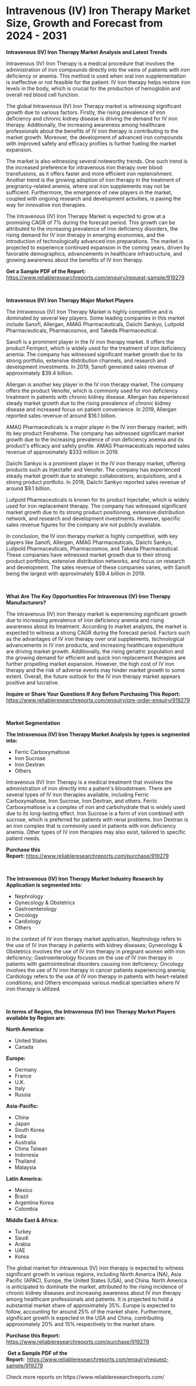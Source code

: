 <p><h1>Intravenous (IV) Iron Therapy Market Size, Growth and Forecast from 2024 - 2031</h1></p><p><strong>Intravenous (IV) Iron Therapy Market Analysis and Latest Trends</strong></p>
<p><p>Intravenous (IV) Iron Therapy is a medical procedure that involves the administration of iron compounds directly into the veins of patients with iron deficiency or anemia. This method is used when oral iron supplementation is ineffective or not feasible for the patient. IV iron therapy helps restore iron levels in the body, which is crucial for the production of hemoglobin and overall red blood cell function.</p><p>The global Intravenous (IV) Iron Therapy market is witnessing significant growth due to various factors. Firstly, the rising prevalence of iron deficiency and chronic kidney disease is driving the demand for IV iron therapy. Additionally, the increasing awareness among healthcare professionals about the benefits of IV iron therapy is contributing to the market growth. Moreover, the development of advanced iron compounds with improved safety and efficacy profiles is further fueling the market expansion.</p><p>The market is also witnessing several noteworthy trends. One such trend is the increased preference for intravenous iron therapy over blood transfusions, as it offers faster and more efficient iron replenishment. Another trend is the growing adoption of iron therapy in the treatment of pregnancy-related anemia, where oral iron supplements may not be sufficient. Furthermore, the emergence of new players in the market, coupled with ongoing research and development activities, is paving the way for innovative iron therapies.</p><p>The Intravenous (IV) Iron Therapy Market is expected to grow at a promising CAGR of 7% during the forecast period. This growth can be attributed to the increasing prevalence of iron deficiency disorders, the rising demand for IV iron therapy in emerging economies, and the introduction of technologically advanced iron preparations. The market is projected to experience continued expansion in the coming years, driven by favorable demographics, advancements in healthcare infrastructure, and growing awareness about the benefits of IV iron therapy.</p></p>
<p><strong>Get a Sample PDF of the Report:&nbsp;</strong> <a href="https://www.reliableresearchreports.com/enquiry/request-sample/919279">https://www.reliableresearchreports.com/enquiry/request-sample/919279</a></p>
<p>&nbsp;</p>
<p><strong>Intravenous (IV) Iron Therapy Major Market Players</strong></p>
<p><p>The Intravenous (IV) Iron Therapy Market is highly competitive and is dominated by several key players. Some leading companies in this market include Sanofi, Allergan, AMAG Pharmaceuticals, Daiichi Sankyo, Luitpold Pharmaceuticals, Pharmacosmos, and Takeda Pharmaceutical.</p><p>Sanofi is a prominent player in the IV iron therapy market. It offers the product Ferinject, which is widely used for the treatment of iron deficiency anemia. The company has witnessed significant market growth due to its strong portfolio, extensive distribution channels, and research and development investments. In 2019, Sanofi generated sales revenue of approximately $39.4 billion.</p><p>Allergan is another key player in the IV iron therapy market. The company offers the product Venofer, which is commonly used for iron deficiency treatment in patients with chronic kidney disease. Allergan has experienced steady market growth due to the rising prevalence of chronic kidney disease and increased focus on patient convenience. In 2019, Allergan reported sales revenue of around $16.1 billion.</p><p>AMAG Pharmaceuticals is a major player in the IV iron therapy market, with its key product Feraheme. The company has witnessed significant market growth due to the increasing prevalence of iron deficiency anemia and its product's efficacy and safety profile. AMAG Pharmaceuticals reported sales revenue of approximately $333 million in 2019.</p><p>Daiichi Sankyo is a prominent player in the IV iron therapy market, offering products such as Injectafer and Venofer. The company has experienced steady market growth due to strategic collaborations, acquisitions, and a strong product portfolio. In 2019, Daiichi Sankyo reported sales revenue of around $9.1 billion.</p><p>Luitpold Pharmaceuticals is known for its product Injectafer, which is widely used for iron replacement therapy. The company has witnessed significant market growth due to its strong product positioning, extensive distribution network, and research and development investments. However, specific sales revenue figures for the company are not publicly available.</p><p>In conclusion, the IV iron therapy market is highly competitive, with key players like Sanofi, Allergan, AMAG Pharmaceuticals, Daiichi Sankyo, Luitpold Pharmaceuticals, Pharmacosmos, and Takeda Pharmaceutical. These companies have witnessed market growth due to their strong product portfolios, extensive distribution networks, and focus on research and development. The sales revenue of these companies varies, with Sanofi being the largest with approximately $39.4 billion in 2019.</p></p>
<p>&nbsp;</p>
<p><strong>What Are The Key Opportunities For Intravenous (IV) Iron Therapy Manufacturers?</strong></p>
<p><p>The intravenous (IV) iron therapy market is experiencing significant growth due to increasing prevalence of iron deficiency anemia and rising awareness about its treatment. According to market analysts, the market is expected to witness a strong CAGR during the forecast period. Factors such as the advantages of IV iron therapy over oral supplements, technological advancements in IV iron products, and increasing healthcare expenditure are driving market growth. Additionally, the rising geriatric population and the growing demand for efficient and quick iron replacement therapies are further propelling market expansion. However, the high cost of IV iron therapy and the risk of adverse events may hinder market growth to some extent. Overall, the future outlook for the IV iron therapy market appears positive and lucrative.</p></p>
<p><strong>Inquire or Share Your Questions If Any Before Purchasing This Report:</strong> <a href="https://www.reliableresearchreports.com/enquiry/pre-order-enquiry/919279">https://www.reliableresearchreports.com/enquiry/pre-order-enquiry/919279</a></p>
<p>&nbsp;</p>
<p><strong>Market Segmentation</strong></p>
<p><strong>The Intravenous (IV) Iron Therapy Market Analysis by types is segmented into:</strong></p>
<p><ul><li>Ferric Carboxymaltose</li><li>Iron Sucrose</li><li>Iron Dextran</li><li>Others</li></ul></p>
<p><p>Intravenous (IV) Iron Therapy is a medical treatment that involves the administration of iron directly into a patient's bloodstream. There are several types of IV iron therapies available, including Ferric Carboxymaltose, Iron Sucrose, Iron Dextran, and others. Ferric Carboxymaltose is a complex of iron and carbohydrate that is widely used due to its long-lasting effect. Iron Sucrose is a form of iron combined with sucrose, which is preferred for patients with renal problems. Iron Dextran is an iron complex that is commonly used in patients with iron deficiency anemia. Other types of IV iron therapies may also exist, tailored to specific patient needs.</p></p>
<p><strong>Purchase this Report:&nbsp;</strong><a href="https://www.reliableresearchreports.com/purchase/919279">https://www.reliableresearchreports.com/purchase/919279</a></p>
<p>&nbsp;</p>
<p><strong>The Intravenous (IV) Iron Therapy Market Industry Research by Application is segmented into:</strong></p>
<p><ul><li>Nephrology</li><li>Gynecology & Obstetrics</li><li>Gastroenterology</li><li>Oncology</li><li>Cardiology</li><li>Others</li></ul></p>
<p><p>In the context of IV iron therapy market application, Nephrology refers to the use of IV iron therapy in patients with kidney diseases; Gynecology & Obstetrics involves the use of IV iron therapy in pregnant women with iron deficiency; Gastroenterology focuses on the use of IV iron therapy in patients with gastrointestinal disorders causing iron deficiency; Oncology involves the use of IV iron therapy in cancer patients experiencing anemia; Cardiology refers to the use of IV iron therapy in patients with heart-related conditions; and Others encompass various medical specialties where IV iron therapy is utilized.</p></p>
<p>&nbsp;</p>
<p><strong>In terms of Region, the Intravenous (IV) Iron Therapy Market Players available by Region are:</strong></p>
<p>
    <p> <strong> North America: </strong>
        <ul>
            <li>United States</li>
            <li>Canada</li>
        </ul>
        </p> 
    <p> <strong> Europe: </strong>
        <ul>
            <li>Germany</li>
            <li>France</li>
            <li>U.K.</li>
            <li>Italy</li>
            <li>Russia</li>
        </ul>
        </p> 
    <p> <strong> Asia-Pacific: </strong>
        <ul>
            <li>China</li>
            <li>Japan</li>
            <li>South Korea</li>
            <li>India</li>
            <li>Australia</li>
            <li>China Taiwan</li>
            <li>Indonesia</li>
            <li>Thailand</li>
            <li>Malaysia</li>
        </ul>
        </p> 
    <p> <strong> Latin America: </strong>
        <ul>
            <li>Mexico</li>
            <li>Brazil</li>
            <li>Argentina Korea</li>
            <li>Colombia</li>
        </ul>
        </p> 
    <p> <strong> Middle East & Africa: </strong>
        <ul>
            <li>Turkey</li>
            <li>Saudi</li>
            <li>Arabia</li>
            <li>UAE</li>
            <li>Korea</li>
        </ul>
    </p>
    </p>
<p><p>The global market for intravenous (IV) iron therapy is expected to witness significant growth in various regions, including North America (NA), Asia Pacific (APAC), Europe, the United States (USA), and China. North America is anticipated to dominate the market, attributed to the rising incidence of chronic kidney diseases and increasing awareness about IV iron therapy among healthcare professionals and patients. It is projected to hold a substantial market share of approximately 35%. Europe is expected to follow, accounting for around 25% of the market share. Furthermore, significant growth is expected in the USA and China, contributing approximately 20% and 15% respectively to the market share.</p></p>
<p><strong>Purchase this Report: </strong><a href="https://www.reliableresearchreports.com/purchase/919279">https://www.reliableresearchreports.com/purchase/919279</a></p>
<p>&nbsp;<strong>Get a Sample PDF of the Report:&nbsp;&nbsp;</strong><a href="https://www.reliableresearchreports.com/enquiry/request-sample/919279">https://www.reliableresearchreports.com/enquiry/request-sample/919279</a></p>
<p><strong></strong></p>
<p>Check more reports on https://www.reliableresearchreports.com/</p>